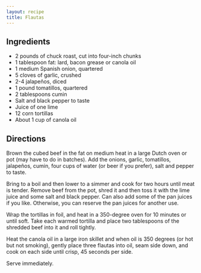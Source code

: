 ```yaml
---
layout: recipe
title: Flautas
---
```


## Ingredients

* 2 pounds of chuck roast, cut into four-inch chunks
* 1 tablespoon fat: lard, bacon grease or canola oil
* 1 medium Spanish onion, quartered
* 5 cloves of garlic, crushed
* 2-4 jalapeños, diced
* 1 pound tomatillos, quartered
* 2 tablespoons cumin
* Salt and black pepper to taste
* Juice of one lime
* 12 corn tortillas
* About 1 cup of canola oil

## Directions

Brown the cubed beef in the fat on medium heat in a large Dutch oven or
pot (may have to do in batches). Add the onions, garlic, tomatillos,
jalapeños, cumin, four cups of water (or beer if you prefer), salt and
pepper to taste.

Bring to a boil and then lower to a simmer and cook for two hours until
meat is tender. Remove beef from the pot, shred it and then toss it with
the lime juice and some salt and black pepper. Can also add some of the
pan juices if you like. Otherwise, you can reserve the pan juices for
another use.

Wrap the tortillas in foil, and heat in a 350-degree oven for 10 minutes
or until soft. Take each warmed tortilla and place two tablespoons of
the shredded beef into it and roll tightly.

Heat the canola oil in a large iron skillet and when oil is 350 degrees
(or hot but not smoking), gently place three flautas into oil, seam side
down, and cook on each side until crisp, 45 seconds per side.

Serve immediately.
